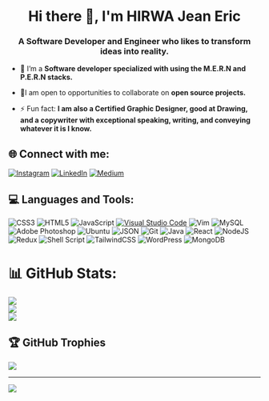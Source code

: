 <h1 align="center">Hi there 👋, I'm HIRWA Jean Eric</h1>
<h3 align="center">A Software Developer and Engineer who likes to transform ideas into reality.</h3>

- 🔭 I’m a **Software developer specialized with using the M.E.R.N and P.E.R.N stacks.**

- 👯I am open to opportunities to collaborate on **open source projects.**

- ⚡ Fun fact: **I am also a Certified Graphic Designer, good at Drawing, and a copywriter with exceptional speaking, writing, and conveying whatever it is I know.**

## 🌐 Connect with me:
[![Instagram](https://img.shields.io/badge/Instagram-%23E4405F.svg?logo=Instagram&logoColor=white)](https://www.instagram.com/hirwa_jean_eric/) [![LinkedIn](https://img.shields.io/badge/LinkedIn-%230077B5.svg?logo=linkedin&logoColor=white)](https://rw.linkedin.com/in/jean-eric-hirwa) [![Medium](https://img.shields.io/badge/Medium-12100E?logo=medium&logoColor=white)](https://medium.com/@hirwa)

## 💻 Languages and Tools:
![CSS3](https://img.shields.io/badge/css3-%231572B6.svg?style=for-the-badge&logo=css3&logoColor=white) ![HTML5](https://img.shields.io/badge/html5-%23E34F26.svg?style=for-the-badge&logo=html5&logoColor=white) ![JavaScript](https://img.shields.io/badge/javascript-%23323330.svg?style=for-the-badge&logo=javascript&logoColor=%23F7DF1E) [![Visual Studio Code](https://img.shields.io/badge/Visual_Studio_Code-007ACC?style=for-the-badge&logo=visual-studio-code&logoColor=white)](https://code.visualstudio.com/) ![Vim](https://img.shields.io/badge/Vim-%2311AB00.svg?style=for-the-badge&logo=Vim&logoColor=white) ![MySQL](https://img.shields.io/badge/MySQL-%2300f.svg?style=for-the-badge&logo=mysql&logoColor=white) ![Adobe Photoshop](https://img.shields.io/badge/adobephotoshop-%2331A8FF.svg?style=for-the-badge&logo=adobephotoshop&logoColor=white) ![Ubuntu](https://img.shields.io/badge/Ubuntu-E95420?style=for-the-badge&logo=ubuntu&logoColor=white) ![JSON](https://img.shields.io/badge/json-%23F7DF1E.svg?style=for-the-badge&logo=json&logoColor=000000) ![Git](https://img.shields.io/badge/Git-%23F05032.svg?style=for-the-badge&logo=git&logoColor=white) ![Java](https://img.shields.io/badge/java-%23ED8B00.svg?style=for-the-badge&logo=java&logoColor=white) ![React](https://img.shields.io/badge/react-%2320232a.svg?style=for-the-badge&logo=react&logoColor=%2361DAFB) ![NodeJS](https://img.shields.io/badge/node.js-6DA55F?style=for-the-badge&logo=node.js&logoColor=white) ![Redux](https://img.shields.io/badge/redux-%23593d88.svg?style=for-the-badge&logo=redux&logoColor=white) ![Shell Script](https://img.shields.io/badge/shell_script-%23121011.svg?style=for-the-badge&logo=gnu-bash&logoColor=white) ![TailwindCSS](https://img.shields.io/badge/tailwindcss-%2338B2AC.svg?style=for-the-badge&logo=tailwind-css&logoColor=white) ![WordPress](https://img.shields.io/badge/WordPress-%23117AC9.svg?style=for-the-badge&logo=WordPress&logoColor=white) ![MongoDB](https://img.shields.io/badge/MongoDB-%234ea94b.svg?style=for-the-badge&logo=mongodb&logoColor=white)


# 📊 GitHub Stats:
![](https://github-readme-stats.vercel.app/api?username=hirwajeaneric&theme=dark&hide_border=false&include_all_commits=true&count_private=true)<br/>
![](https://github-readme-streak-stats.herokuapp.com/?user=hirwajeaneric&theme=dark&hide_border=false)<br/>
![](https://github-readme-stats.vercel.app/api/top-langs/?username=hirwajeaneric&theme=dark&hide_border=false&include_all_commits=true&count_private=true&layout=compact)

## 🏆 GitHub Trophies
![](https://github-profile-trophy.vercel.app/?username=hirwajeaneric&theme=radical&no-frame=false&no-bg=false&margin-w=4)

---
[![](https://visitcount.itsvg.in/api?id=hirwajeaneric&icon=0&color=0)](https://visitcount.itsvg.in)
